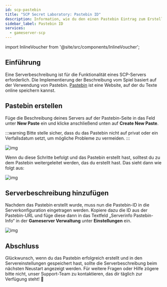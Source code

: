 ```yaml
---
id: scp-pastebin
title: "SCP Secret Laboratory: Pastebin ID"
description: Information, wie du den einen Pastebin Eintrag zum Erstellen einer Serverbeschreibung bei deinem SCP Server von ZAP-Hosting hinzufügen kannst - ZAP-Hosting.com Dokumentation
sidebar_label: Pastebin ID
services:
  - gameserver-scp
---
```


import InlineVoucher from '@site/src/components/InlineVoucher';

## Einführung

Eine Serverbeschreibung ist für die Funktionalität eines SCP-Servers erforderlich. Die Implementierung der Beschreibung vom Spiel basiert auf der Verwendung von Pastebin. [Pastebin](https://pastebin.com/) ist eine Website, auf der du Texte online speichern kannst.

<InlineVoucher />



## Pastebin erstellen

Füge die Beschreibung deines Servers auf der Pastebin-Seite in das Feld unter **New Paste** ein und klicke anschließend unten auf **Create New Paste**. 

:::warning
Bitte stelle sicher, dass du das Pastebin nicht auf privat oder ein Verfallsdatum setzt, um mögliche Probleme zu vermeiden.
:::

![img](https://screensaver01.zap-hosting.com/index.php/s/5jJkBgkNzQT9fym/download)



Wenn du diese Schritte befolgt und das Pastebin erstellt hast, solltest du zu dem Pastebin weitergeleitet werden, das du erstellt hast. Das sieht dann wie folgt aus:

![img](https://screensaver01.zap-hosting.com/index.php/s/RtFrbdGBbowj9Pr/preview)





## Serverbeschreibung hinzufügen

Nachdem das Pastebin erstellt wurde, muss nun die Pastebin-ID in die Serverkonfiguration eingetragen werden. Kopiere dazu die ID aus der Pastebin-URL und füge diese dann in das Textfeld „Serverinfo Pastebin-Info“ in der **Gameserver Verwaltung** unter **Einstellungen** ein. 

![img](https://screensaver01.zap-hosting.com/index.php/s/KtLokKtsz9mR6D3/download)



## Abschluss

Glückwunsch, wenn du das Pastebin erfolgreich erstellt und in den Servereinstellungen gespeichert hast, sollte die Serverbeschreibung beim nächsten Neustart angezeigt werden. Für weitere Fragen oder Hilfe zögere bitte nicht, unser Support-Team zu kontaktieren, das dir täglich zur Verfügung steht! 🙂